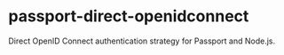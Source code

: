 # passport-direct-openidconnect
Direct OpenID Connect authentication strategy for Passport and Node.js.

